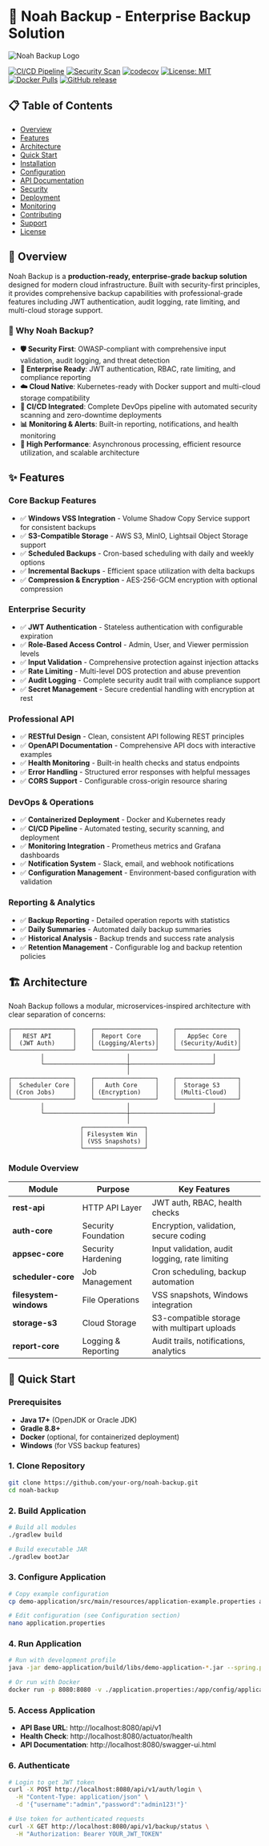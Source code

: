 # 🚀 Noah Backup - Enterprise Backup Solution

![Noah Backup Logo](Noah-Backup.png)

[![CI/CD Pipeline](https://github.com/your-org/noah-backup/actions/workflows/ci.yml/badge.svg)](https://github.com/your-org/noah-backup/actions/workflows/ci.yml)
[![Security Scan](https://github.com/your-org/noah-backup/actions/workflows/security-scan.yml/badge.svg)](https://github.com/your-org/noah-backup/actions/workflows/security-scan.yml)
[![codecov](https://codecov.io/gh/your-org/noah-backup/branch/main/graph/badge.svg)](https://codecov.io/gh/your-org/noah-backup)
[![License: MIT](https://img.shields.io/badge/License-MIT-yellow.svg)](https://opensource.org/licenses/MIT)
[![Docker Pulls](https://img.shields.io/docker/pulls/noahbackup/noah-backup)](https://hub.docker.com/r/noahbackup/noah-backup)
[![GitHub release](https://img.shields.io/github/release/your-org/noah-backup.svg)](https://github.com/your-org/noah-backup/releases/)

## 📋 Table of Contents

- [Overview](#-overview)
- [Features](#-features)  
- [Architecture](#-architecture)
- [Quick Start](#-quick-start)
- [Installation](#-installation)
- [Configuration](#-configuration)
- [API Documentation](#-api-documentation)
- [Security](#-security)
- [Deployment](#-deployment)
- [Monitoring](#-monitoring)
- [Contributing](#-contributing)
- [Support](#-support)
- [License](#-license)

## 🌟 Overview

Noah Backup is a **production-ready, enterprise-grade backup solution** designed for modern cloud infrastructure. Built with security-first principles, it provides comprehensive backup capabilities with professional-grade features including JWT authentication, audit logging, rate limiting, and multi-cloud storage support.

### 🎯 Why Noah Backup?

- **🛡️ Security First**: OWASP-compliant with comprehensive input validation, audit logging, and threat detection
- **🏢 Enterprise Ready**: JWT authentication, RBAC, rate limiting, and compliance reporting
- **☁️ Cloud Native**: Kubernetes-ready with Docker support and multi-cloud storage compatibility
- **🔄 CI/CD Integrated**: Complete DevOps pipeline with automated security scanning and zero-downtime deployments
- **📊 Monitoring & Alerts**: Built-in reporting, notifications, and health monitoring
- **🚀 High Performance**: Asynchronous processing, efficient resource utilization, and scalable architecture

## ✨ Features

### Core Backup Features
- ✅ **Windows VSS Integration** - Volume Shadow Copy Service support for consistent backups
- ✅ **S3-Compatible Storage** - AWS S3, MinIO, Lightsail Object Storage support
- ✅ **Scheduled Backups** - Cron-based scheduling with daily and weekly options
- ✅ **Incremental Backups** - Efficient space utilization with delta backups
- ✅ **Compression & Encryption** - AES-256-GCM encryption with optional compression

### Enterprise Security
- ✅ **JWT Authentication** - Stateless authentication with configurable expiration
- ✅ **Role-Based Access Control** - Admin, User, and Viewer permission levels
- ✅ **Input Validation** - Comprehensive protection against injection attacks
- ✅ **Rate Limiting** - Multi-level DOS protection and abuse prevention
- ✅ **Audit Logging** - Complete security audit trail with compliance support
- ✅ **Secret Management** - Secure credential handling with encryption at rest

### Professional API
- ✅ **RESTful Design** - Clean, consistent API following REST principles
- ✅ **OpenAPI Documentation** - Comprehensive API docs with interactive examples
- ✅ **Health Monitoring** - Built-in health checks and status endpoints
- ✅ **Error Handling** - Structured error responses with helpful messages
- ✅ **CORS Support** - Configurable cross-origin resource sharing

### DevOps & Operations
- ✅ **Containerized Deployment** - Docker and Kubernetes ready
- ✅ **CI/CD Pipeline** - Automated testing, security scanning, and deployment
- ✅ **Monitoring Integration** - Prometheus metrics and Grafana dashboards
- ✅ **Notification System** - Slack, email, and webhook notifications
- ✅ **Configuration Management** - Environment-based configuration with validation

### Reporting & Analytics
- ✅ **Backup Reporting** - Detailed operation reports with statistics
- ✅ **Daily Summaries** - Automated daily backup summaries
- ✅ **Historical Analysis** - Backup trends and success rate analysis
- ✅ **Retention Management** - Configurable log and backup retention policies

## 🏗️ Architecture

Noah Backup follows a modular, microservices-inspired architecture with clear separation of concerns:

```
┌─────────────────┐    ┌─────────────────┐    ┌─────────────────┐
│   REST API      │    │  Report Core    │    │   AppSec Core   │
│  (JWT Auth)     │    │ (Logging/Alerts)│    │ (Security/Audit)│
└─────────────────┘    └─────────────────┘    └─────────────────┘
         │                       │                       │
         └───────────────────────┼───────────────────────┘
                                 │
┌─────────────────┐    ┌─────────────────┐    ┌─────────────────┐
│  Scheduler Core │    │   Auth Core     │    │  Storage S3     │
│ (Cron Jobs)     │    │ (Encryption)    │    │ (Multi-Cloud)   │
└─────────────────┘    └─────────────────┘    └─────────────────┘
         │                       │                       │
         └───────────────────────┼───────────────────────┘
                                 │
                    ┌─────────────────┐
                    │ Filesystem Win  │
                    │ (VSS Snapshots) │
                    └─────────────────┘
```

### Module Overview

| Module | Purpose | Key Features |
|--------|---------|--------------|
| **rest-api** | HTTP API Layer | JWT auth, RBAC, health checks |
| **auth-core** | Security Foundation | Encryption, validation, secure coding |
| **appsec-core** | Security Hardening | Input validation, audit logging, rate limiting |
| **scheduler-core** | Job Management | Cron scheduling, backup automation |
| **filesystem-windows** | File Operations | VSS snapshots, Windows integration |
| **storage-s3** | Cloud Storage | S3-compatible storage with multipart uploads |
| **report-core** | Logging & Reporting | Audit trails, notifications, analytics |

## 🚀 Quick Start

### Prerequisites

- **Java 17+** (OpenJDK or Oracle JDK)
- **Gradle 8.8+** 
- **Docker** (optional, for containerized deployment)
- **Windows** (for VSS backup features)

### 1. Clone Repository

```bash
git clone https://github.com/your-org/noah-backup.git
cd noah-backup
```

### 2. Build Application

```bash
# Build all modules
./gradlew build

# Build executable JAR
./gradlew bootJar
```

### 3. Configure Application

```bash
# Copy example configuration
cp demo-application/src/main/resources/application-example.properties application.properties

# Edit configuration (see Configuration section)
nano application.properties
```

### 4. Run Application

```bash
# Run with development profile
java -jar demo-application/build/libs/demo-application-*.jar --spring.profiles.active=dev

# Or run with Docker
docker run -p 8080:8080 -v ./application.properties:/app/config/application.properties noahbackup/noah-backup:latest
```

### 5. Access Application

- **API Base URL**: http://localhost:8080/api/v1
- **Health Check**: http://localhost:8080/actuator/health
- **API Documentation**: http://localhost:8080/swagger-ui.html

### 6. Authenticate

```bash
# Login to get JWT token
curl -X POST http://localhost:8080/api/v1/auth/login \
  -H "Content-Type: application/json" \
  -d '{"username":"admin","password":"admin123!"}'

# Use token for authenticated requests
curl -X GET http://localhost:8080/api/v1/backup/status \
  -H "Authorization: Bearer YOUR_JWT_TOKEN"
```
